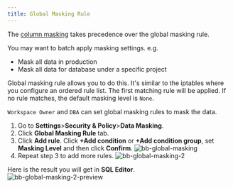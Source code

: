 ```yaml
---
title: Global Masking Rule
---
```


<EnterpriseOnlyBlock />

<HintBlock type="info">

The [column masking](../column-masking) takes precedence over the global masking rule.

</HintBlock>

You may want to batch apply masking settings. e.g.

- Mask all data in production
- Mask all data for database under a specific project

Global masking rule allows you to do this. It's similar to the iptables where you configure an ordered
rule list. The first matching rule will be applied. If no rule matches, the default masking level is `None`.

`Workspace Owner` and `DBA` can set global masking rules to mask the data.

1. Go to **Settings**>**Security & Policy**>**Data Masking**.
2. Click **Global Masking Rule** tab.
3. Click **Add rule**. Click **+Add condition** or **+Add condition group**, set **Masking Level** and then click **Confirm**.
   ![bb-global-masking](/content/docs/security/data-masking/bb-global-masking.webp)
4. Repeat step 3 to add more rules.
   ![bb-global-masking-2](/content/docs/security/data-masking/bb-global-masking-2.webp)

Here is the result you will get in **SQL Editor**.
![bb-global-masking-2-preview](/content/docs/security/data-masking/bb-global-masking-2-preview.webp)
